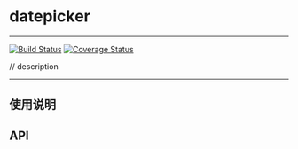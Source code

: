 # datepicker

---

[![Build Status](https://secure.travis-ci.org/airyland/seedit.ui.datepicker.png)](https://travis-ci.org/airyland/seedit.ui.datepicker)
[![Coverage Status](https://coveralls.io/repos/airyland/seedit.ui.datepicker/badge.png?branch=master)](https://coveralls.io/r/seedit/seedit.ui.datepicker)


// description

---

## 使用说明


## API
